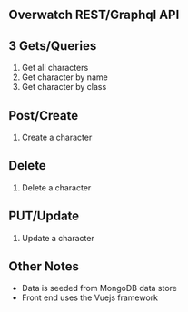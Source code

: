 ## Overwatch REST/Graphql API

## 3 Gets/Queries
1. Get all characters
2. Get character by name
3. Get character by class

## Post/Create
1. Create a character

## Delete
1. Delete a character

## PUT/Update
1. Update a character

## Other Notes
- Data is seeded from MongoDB data store
- Front end uses the Vuejs framework




```

